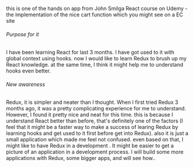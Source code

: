 this is one of the hands on app from John Smilga React course on Udemy - 
the implementation of the nice cart function which you might see on a EC site

###### Purpose for it
I have been learning React for last 3 months. I have got used to it with global context using hooks. now I would like to learn Redux to brush up my React knowledge. at the same time, I think it might help me to understand hooks even better.

###### New awareness
Redux, it is simpler and neater than I thought. When I first tried Redux 3 months ago, it was a pretty complicating experience for me to understand. However, I found it pretty nice and neat for this time. this is because I understand React better than before, that's definitely one of the factors (I feel that it might be a faster way to make a success of learing Redux by learning hooks and get used to it first before get into Redux). also it is just a small application which made me feel not confused. even based on that, I might like to have Redux in a development . It might be easier to get a picture of an application in a development process. I will build some more applications with Redux, some bigger apps, and will see how..
